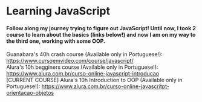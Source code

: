 # Learning JavaScript

#### Follow along my journey trying to figure out JavaScript! Until now, I took 2 course to learn about the basics (links below!) and now I am on my way to the third one, working with some OOP. 

Guanabara's 40h crash course (Available only in Portuguese!): https://www.cursoemvideo.com/course/javascript/ <br>
Alura's 10h begginers course (Available only in Portuguese!): https://www.alura.com.br/curso-online-javascript-introducao <br>
[CURRENT COURSE] Alura's 10h Introduction to OOP (Available only in Portuguese!): https://www.alura.com.br/curso-online-javascritpt-orientacao-objetos <br>
